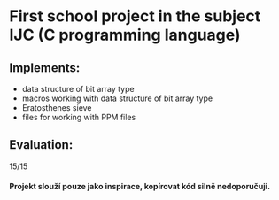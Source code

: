 # First school project in the subject IJC (C programming language)

## Implements:
+ data structure of bit array type
+ macros working with data structure of bit array type
+ Eratosthenes sieve
+ files for working with PPM files

## Evaluation:
15/15

#### Projekt slouží pouze jako inspirace, kopírovat kód silně nedoporučuji.
